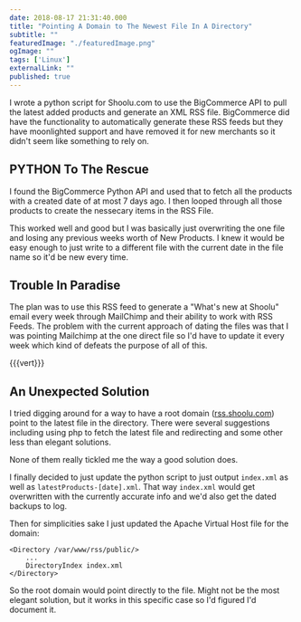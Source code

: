 ```yaml
---
date: 2018-08-17 21:31:40.000
title: "Pointing A Domain to The Newest File In A Directory" 
subtitle: ""
featuredImage: "./featuredImage.png"
ogImage: ""
tags: ['Linux']
externalLink: ""
published: true
---
```


I wrote a python script for Shoolu.com to use the BigCommerce API to pull the latest added products and generate an XML RSS file.  BigCommerce did have the functionality to automatically generate these RSS feeds but they have moonlighted support and have removed it for new merchants so it didn't seem like something to rely on.

<h2>PYTHON To The Rescue</h2>

I found the BigCommerce Python API and used that to fetch all the products with a created date of at most 7 days ago. I then looped through all those products to create the nessecary items in the RSS File.

This worked well and good but I was basically just overwriting the one file and losing any previous weeks worth of New Products. I knew it would be easy enough to just write to a different file with the current date in the file name so it'd be new every time.

<h2>Trouble In Paradise</h2>

The plan was to use this RSS feed to generate a "What's new at Shoolu" email every week through MailChimp and their ability to work with RSS Feeds. The problem with the current approach of dating the files was that I was pointing Mailchimp at the one direct file so I'd have to update it every week which kind of defeats the purpose of all of this.

{{{vert}}}

<h2>An Unexpected Solution</h2>

I tried digging around for a way to have a root domain (<a href="https://rss.shoolu.com">rss.shoolu.com</a>) point to the latest file in the directory. There were several suggestions including using php to fetch the latest file and redirecting and some other less than elegant solutions.

None of them really tickled me the way a good solution does.

I finally decided to just update the python script to just output <code>index.xml</code> as well as <code>latestProducts-[date].xml</code>. That way <code>index.xml</code> would get overwritten with the currently accurate info and we'd also get the dated backups to log.

Then for simplicities sake I just updated the Apache Virtual Host file for the domain:

```
<Directory /var/www/rss/public/>
    ...
    DirectoryIndex index.xml
</Directory>
```
So the root domain would point directly to the file. Might not be the most elegant solution, but it works in this specific case so I'd figured I'd document it.
